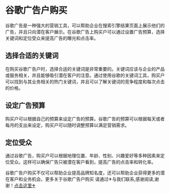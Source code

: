 # 谷歌广告户购买

谷歌广告是一种强大的营销工具，可以帮助企业在搜索引擎结果页面上展示他们的广告，并且只向潜在客户展示。在谷歌广告上购买户可以通过设置广告预算，选择关键词和定位受众来提高广告的曝光和点击率。

## 选择合适的关键词

在购买谷歌广告户时，选择合适的关键词是非常重要的。关键词应该与企业的产品或服务相关，并且能够吸引潜在客户的注意。通过使用谷歌的关键词工具，购买户可以找到与其业务相关的热门关键词，并且可以了解关键词的竞争程度和每次点击的价格。

## 设定广告预算

购买户可以根据自己的预算来设定广告的预算。谷歌广告的预算可以根据每天或者每月的支出来设定，购买户可以随时调整预算以满足营销需求。

## 定位受众

通过谷歌广告，购买户可以根据地理位置、年龄、性别、兴趣爱好等多种因素来定位受众。这样可以确保广告只被潜在客户看到，提高广告的点击率和转化率。

谷歌广告户购买不仅可以帮助企业提高品牌知名度，还可以帮助企业获得更多的潜在客户和业务机会。更多关于谷歌广告户购买 请通过✈与我们联系,感谢阅读,谢谢！[点击这里✈](https://t.me/sjlmbot)